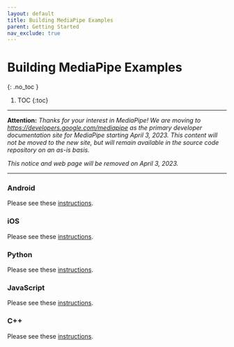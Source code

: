 ```yaml
---
layout: default
title: Building MediaPipe Examples
parent: Getting Started
nav_exclude: true
---
```


# Building MediaPipe Examples
{: .no_toc }

1. TOC
{:toc}
---

**Attention:** *Thanks for your interest in MediaPipe! We are moving to
https://developers.google.com/mediapipe as the primary developer documentation
site for MediaPipe starting April 3, 2023. This content will not be moved to
the new site, but will remain available in the source code repository on an
as-is basis.*

*This notice and web page will be removed on April 3, 2023.*

----

### Android

Please see these [instructions](./android.md).

### iOS

Please see these [instructions](./ios.md).

### Python

Please see these [instructions](./python.md).

### JavaScript

Please see these [instructions](./javascript.md).

### C++

Please see these [instructions](./cpp.md).
